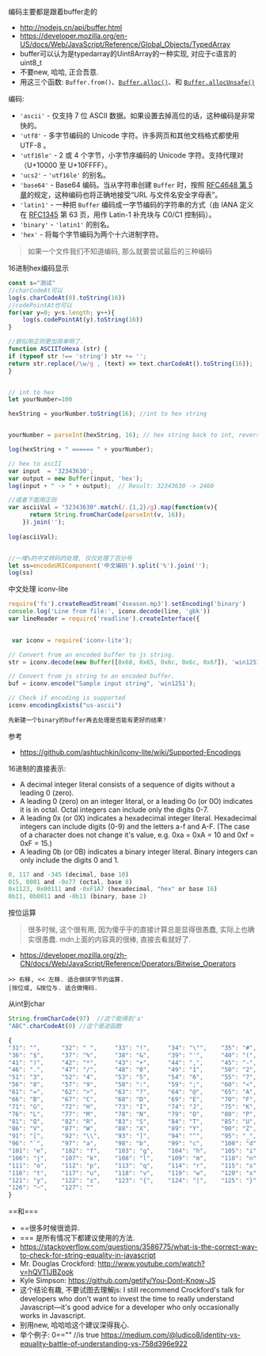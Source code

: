 编码主要都是跟着buffer走的

- http://nodejs.cn/api/buffer.html
- https://developer.mozilla.org/en-US/docs/Web/JavaScript/Reference/Global_Objects/TypedArray
- buffer可以认为是typedarray的Uint8Array的一种实现, 对应于c语言的uint8_t
- 不要new, 哈哈, 正合吾意.
- 用这三个函数: `Buffer.from()`、[`Buffer.alloc()`](http://nodejs.cn/api/buffer.html#buffer_class_method_buffer_alloc_size_fill_encoding)、和 [`Buffer.allocUnsafe()`](http://nodejs.cn/api/buffer.html#buffer_class_method_buffer_allocunsafe_size) 

编码: 

- `'ascii'` - 仅支持 7 位 ASCII 数据。如果设置去掉高位的话，这种编码是非常快的。
- `'utf8'` - 多字节编码的 Unicode 字符。许多网页和其他文档格式都使用 UTF-8 。
- `'utf16le'` - 2 或 4 个字节，小字节序编码的 Unicode 字符。支持代理对（U+10000 至 U+10FFFF）。
- `'ucs2'` - `'utf16le'` 的别名。
- `'base64'` - Base64 编码。当从字符串创建 `Buffer` 时，按照 [RFC4648 第 5 章](https://tools.ietf.org/html/rfc4648#section-5)的规定，这种编码也将正确地接受“URL 与文件名安全字母表”。
- `'latin1'` - 一种把 `Buffer` 编码成一字节编码的字符串的方式（由 IANA 定义在 [RFC1345](https://tools.ietf.org/html/rfc1345) 第 63 页，用作 Latin-1 补充块与 C0/C1 控制码）。
- `'binary'` - `'latin1'` 的别名。
- `'hex'` - 将每个字节编码为两个十六进制字符。

> 如果一个文件我们不知道编码, 那么就要尝试最后的三种编码

16进制hex编码显示

```js
const s="测试"
//charCodeAt可以
log(s.charCodeAt(0).toString(16))
//codePointAt也可以
for(var y=0; y<s.length; y++){	
	log(s.codePointAt(y).toString(16))
}

//貌似用正则更加简单明了.
function ASCIIToHexa (str) {
if (typeof str !== 'string') str += '';
return str.replace(/\w/g , (text) => text.charCodeAt().toString(16));
}


// int to hex 
let yourNumber=100

hexString = yourNumber.toString(16); //int to hex string


yourNumber = parseInt(hexString, 16); // hex string back to int, reverse the process

log(hexString + " ====== " + yourNumber);  

// hex to ascII
var input  = '32343630';
var output = new Buffer(input, 'hex');
log(input + " -> " + output);  // Result: 32343630 -> 2460

//或者下面用正则
var asciiVal = "32343630".match(/.{1,2}/g).map(function(v){
      return String.fromCharCode(parseInt(v, 16));
    }).join('');
    
log(asciiVal);


//一堆%的中文转码的处理, 仅仅处理了百分号
let ss=encodeURIComponent('中文编码').split('%').join('');
log(ss)
```

中文处理  iconv-lite

```js
require('fs').createReadStream('4season.mp3').setEncoding('binary')
console.log('Line from file:', iconv.decode(line, 'gbk'))
var lineReader = require('readline').createInterface({

    
 var iconv = require('iconv-lite');

// Convert from an encoded buffer to js string.
str = iconv.decode(new Buffer([0x68, 0x65, 0x6c, 0x6c, 0x6f]), 'win1251');

// Convert from js string to an encoded buffer.
buf = iconv.encode("Sample input string", 'win1251');

// Check if encoding is supported
iconv.encodingExists("us-ascii")
    
先新建一个binary的buffer再去处理是否能有更好的结果?
```

参考

- https://github.com/ashtuchkin/iconv-lite/wiki/Supported-Encodings

16进制的直接表示:

- A decimal integer literal consists of a sequence of digits without a leading 0 (zero).
- A leading 0 (zero) on an integer literal, or a leading 0o (or 0O) indicates it is in octal. Octal integers can include only the digits 0-7.
- A leading 0x (or 0X) indicates a hexadecimal integer literal. Hexadecimal integers can include digits (0-9) and the letters a-f and A-F. (The case of a character does not change it's value, e.g. 0xa = 0xA = 10 and 0xf = 0xF = 15.)
- A leading 0b (or 0B) indicates a binary integer literal. Binary integers can only include the digits 0 and 1.

```js
0, 117 and -345 (decimal, base 10)
015, 0001 and -0o77 (octal, base 8) 
0x1123, 0x00111 and -0xF1A7 (hexadecimal, "hex" or base 16)
0b11, 0b0011 and -0b11 (binary, base 2)
```

按位运算

> 很多时候, 这个很有用, 因为傻乎乎的直接计算总是显得很愚蠢, 实际上也确实很愚蠢. mdn上面的内容真的很棒, 直接去看就好了.

- https://developer.mozilla.org/zh-CN/docs/Web/JavaScript/Reference/Operators/Bitwise_Operators

```
>> 右移, << 左移. 适合做拼字节的运算.
|按位或, &按位与. 适合做掩码.
```

从int到char

```js
String.fromCharCode(97)  //这个能得到'a'
"ABC".charCodeAt(0) //这个是逆函数

{
"31": "",      "32": " ",     "33": "!",     "34": "\"",    "35": "#",    
"36": "$",     "37": "%",     "38": "&",     "39": "'",     "40": "(",    
"41": ")",     "42": "*",     "43": "+",     "44": ",",     "45": "-",    
"46": ".",     "47": "/",     "48": "0",     "49": "1",     "50": "2",    
"51": "3",     "52": "4",     "53": "5",     "54": "6",     "55": "7",    
"56": "8",     "57": "9",     "58": ":",     "59": ";",     "60": "<",    
"61": "=",     "62": ">",     "63": "?",     "64": "@",     "65": "A",    
"66": "B",     "67": "C",     "68": "D",     "69": "E",     "70": "F",    
"71": "G",     "72": "H",     "73": "I",     "74": "J",     "75": "K",    
"76": "L",     "77": "M",     "78": "N",     "79": "O",     "80": "P",    
"81": "Q",     "82": "R",     "83": "S",     "84": "T",     "85": "U",    
"86": "V",     "87": "W",     "88": "X",     "89": "Y",     "90": "Z",    
"91": "[",     "92": "\\",    "93": "]",     "94": "^",     "95": "_",    
"96": "`",     "97": "a",     "98": "b",     "99": "c",     "100": "d",    
"101": "e",    "102": "f",    "103": "g",    "104": "h",    "105": "i",    
"106": "j",    "107": "k",    "108": "l",    "109": "m",    "110": "n",    
"111": "o",    "112": "p",    "113": "q",    "114": "r",    "115": "s",    
"116": "t",    "117": "u",    "118": "v",    "119": "w",    "120": "x",    
"121": "y",    "122": "z",    "123": "{",    "124": "|",    "125": "}",    
"126": "~",    "127": ""
}
```

==和===

- ==很多时候很诡异.
- === 是所有情况下都建议使用的方法.
- https://stackoverflow.com/questions/3586775/what-is-the-correct-way-to-check-for-string-equality-in-javascript
- Mr. Douglas Crockford: http://www.youtube.com/watch?v=hQVTIJBZook
- Kyle Simpson: https://github.com/getify/You-Dont-Know-JS
- 这个结论有趣, 不要试图去理解js: I still recommend Crockford's talk for developers who don't want to invest the time to really understand Javascript—it's good advice for a developer who only occasionally works in Javascript.
- 别用new, 哈哈哈这个建议深得我心.
- 举个例子: 0=="" //is true https://medium.com/@ludico8/identity-vs-equality-battle-of-understanding-vs-758d396e922